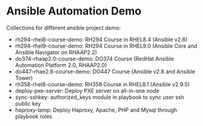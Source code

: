 # **Ansible Automation Demo** #

Collections for different ansible project demo:
- rh294-rhel8-course-demo: RH294 Course in RHEL8.4 (Ansible v2.8)
- rh294-rhel9-course-demo: RH294 Course in RHEL9.0 (Ansible Core and Ansible Navigator on RHAAP2.2)
- do374-rhaap2.0-course-demo: DO374 Course (RedHat Ansible Automation Platform 2.0, RHAAP2.0)
- do447-rhae2.8-course-demo: DO447 Course (Ansible v2.8 and Ansible Tower)
- rh358-rhel8-course-demo: RH358 Course in RHEL8.1 (Ansible v2.9.5)
- deploy-pxe-server: Deploy PXE server on all-in-one node
- sync-sshkey: authorized_keys module in playbook to sync user ssh public key
- haproxy-lamp: Deploy Haproxy, Apache, PHP and Mysql through playbook roles

